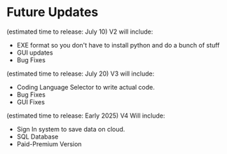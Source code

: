 # Future Updates
(estimated time to release: July 10) V2 will include:

  - EXE format so you don't have to install python and do a bunch of stuff
  - GUI updates
  - Bug Fixes

(estimated time to release: July 20) V3 will include:

  - Coding Language Selector to write actual code.
  - Bug Fixes
  - GUI Fixes

(estimated time to release: Early 2025) V4 Will include:

   - Sign In system to save data on cloud.
   - SQL Database
   - Paid-Premium Version
